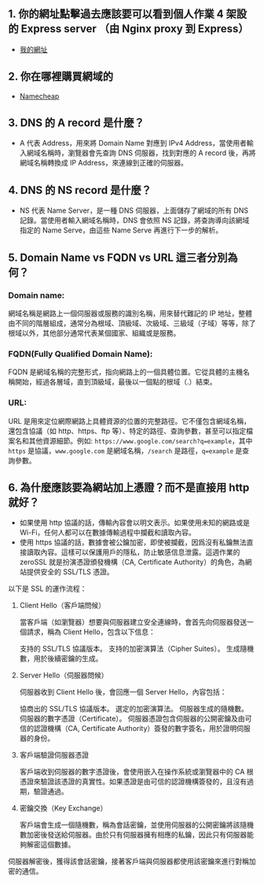 ## 1. 你的網址點擊過去應該要可以看到個人作業 4 架設的 Express server （由 Nginx proxy 到 Express）

- [我的網址](https://git-practice.chiacheng.me)

## 2. 你在哪裡購買網域的

- [Namecheap](https://www.namecheap.com/)

## 3. DNS 的 A record 是什麼？

- A 代表 Address，用來將 Domain Name 對應到 IPv4 Address，當使用者輸入網域名稱時，瀏覽器會先查詢 DNS 伺服器，找到對應的 A record 後，再將網域名稱轉換成 IP Address，來連線到正確的伺服器。

## 4. DNS 的 NS record 是什麼？

- NS 代表 Name Server，是一種 DNS 伺服器，上面儲存了網域的所有 DNS 記錄。當使用者輸入網域名稱時，DNS 會依照 NS 記錄，將查詢導向該網域指定的 Name Serve，由這些 Name Serve 再進行下一步的解析。

## 5. Domain Name vs FQDN vs URL 這三者分別為何？

### Domain name:

網域名稱是網路上一個伺服器或服務的識別名稱，用來替代難記的 IP 地址，整體由不同的階層組成，通常分為根域、頂級域、次級域、三級域（子域）等等，除了根域以外，其他部分通常代表某個國家、組織或是服務。

### FQDN(Fully Qualified Domain Name):

FQDN 是網域名稱的完整形式，指向網路上的一個具體位置。它從具體的主機名稱開始，經過各層域，直到頂級域，最後以一個點的根域（.）結束。

### URL:

URL 是用來定位網際網路上具體資源的位置的完整路徑。它不僅包含網域名稱，還包含協議（如 http、https、ftp 等）、特定的路徑、查詢參數，甚至可以指定檔案名和其他資源細節。例如: `https://www.google.com/search?q=example`，其中 `https` 是協議，`www.google.com` 是網域名稱，`/search` 是路徑，`q=example` 是查詢參數。

## 6. 為什麼應該要為網站加上憑證？而不是直接用 http 就好？

- 如果使用 http 協議的話，傳輸內容會以明文表示。如果使用未知的網路或是 Wi-Fi，任何人都可以在數據傳輸過程中攔截和讀取內容。
- 使用 https 協議的話，數據會被公鑰加密，即使被攔截，因爲沒有私鑰無法直接讀取內容。這樣可以保護用戶的隱私，防止敏感信息泄露。這週作業的 zeroSSL 就是扮演憑證頒發機構（CA, Certificate Authority）的角色，為網站提供安全的 SSL/TLS 憑證。

以下是 SSL 的運作流程：

1. Client Hello（客戶端問候）

   當客戶端（如瀏覽器）想要與伺服器建立安全連線時，會首先向伺服器發送一個請求，稱為 Client Hello，包含以下信息：

   支持的 SSL/TLS 協議版本。
   支持的加密演算法（Cipher Suites）。
   生成隨機數，用於後續密鑰的生成。

2. Server Hello（伺服器問候）

   伺服器收到 Client Hello 後，會回應一個 Server Hello，內容包括：

   協商出的 SSL/TLS 協議版本。
   選定的加密演算法。
   伺服器生成的隨機數。
   伺服器的數字憑證（Certificate）。
   伺服器憑證包含伺服器的公開密鑰及由可信的認證機構（CA, Certificate Authority）簽發的數字簽名，用於證明伺服器的身份。

3. 客戶端驗證伺服器憑證

   客戶端收到伺服器的數字憑證後，會使用嵌入在操作系統或瀏覽器中的 CA 根憑證來驗證該憑證的真實性。如果憑證是由可信的認證機構簽發的，且沒有過期，驗證通過。

4. 密鑰交換（Key Exchange）

   客戶端會生成一個隨機數，稱為會話密鑰，並使用伺服器的公開密鑰將該隨機數加密後發送給伺服器。由於只有伺服器擁有相應的私鑰，因此只有伺服器能夠解密這個數據。

伺服器解密後，獲得該會話密鑰，接著客戶端與伺服器都使用該密鑰來進行對稱加密的通信。

